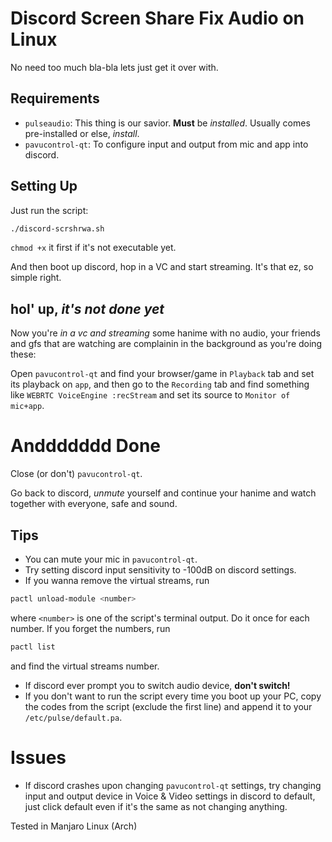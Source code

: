  # Discord Screen Share Fix Audio on Linux

 No need too much bla-bla lets just get it over with.

 ## Requirements

 * `pulseaudio`: This thing is our savior. **Must** be _installed_. Usually comes pre-installed or else, _install_.
 * `pavucontrol-qt`: To configure input and output from mic and app into discord.

 ## Setting Up

 Just run the script:
 ```sh
 ./discord-scrshrwa.sh
 ```
 `chmod +x` it first if it's not executable yet.

 And then boot up discord, hop in a VC and start streaming.
 It's that ez, so simple right.


 ## hol' up, _it's not done yet_

 Now you're _in a vc and streaming_ some hanime with no audio, your friends and gfs that are watching are complainin in the background as you're doing these:

 Open `pavucontrol-qt` and find your browser/game in `Playback` tab and set its playback on `app`,
 and then go to the `Recording` tab and find something like `WEBRTC VoiceEngine :recStream` and set its source to `Monitor of mic+app`.


 # Anddddddd Done

 Close (or don't) `pavucontrol-qt`.

 Go back to discord, _unmute_ yourself and continue your hanime and watch together with everyone, safe and sound.


 ## Tips

 * You can mute your mic in `pavucontrol-qt`.
 * Try setting discord input sensitivity to -100dB on discord settings.
 * If you wanna remove the virtual streams, run
 ```sh
 pactl unload-module <number>
 ```
 where `<number>` is one of the script's terminal output. Do it once for each number. If you forget the numbers, run
 ```sh
 pactl list
 ```
 and find the virtual streams number.

 * If discord ever prompt you to switch audio device, **don't switch!**
 * If you don't want to run the script every time you boot up your PC, copy the codes from the script (exclude the first line) and append it to your `/etc/pulse/default.pa`.

 # Issues

 * If discord crashes upon changing `pavucontrol-qt` settings, try changing input and output device in Voice & Video settings in discord to default, just click default even if it's the same as not changing anything.

Tested in Manjaro Linux (Arch)
